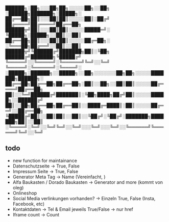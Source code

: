 ██████╗░██╗░░░██╗██╗░░░░░██╗░░██╗  ░██████╗███████╗░█████╗░
██╔══██╗██║░░░██║██║░░░░░██║░██╔╝  ██╔════╝██╔════╝██╔══██╗
██████╦╝██║░░░██║██║░░░░░█████═╝░  ╚█████╗░█████╗░░██║░░██║
██╔══██╗██║░░░██║██║░░░░░██╔═██╗░  ░╚═══██╗██╔══╝░░██║░░██║
██████╦╝╚██████╔╝███████╗██║░╚██╗  ██████╔╝███████╗╚█████╔╝
╚═════╝░░╚═════╝░╚══════╝╚═╝░░╚═╝  ╚═════╝░╚══════╝░╚════╝░
░█████╗░██████╗░░█████╗░░██╗░░░░░░░██╗██╗░░░░░███████╗██████╗░
██╔══██╗██╔══██╗██╔══██╗░██║░░██╗░░██║██║░░░░░██╔════╝██╔══██╗
██║░░╚═╝██████╔╝███████║░╚██╗████╗██╔╝██║░░░░░█████╗░░██████╔╝
██║░░██╗██╔══██╗██╔══██║░░████╔═████║░██║░░░░░██╔══╝░░██╔══██╗
╚█████╔╝██║░░██║██║░░██║░░╚██╔╝░╚██╔╝░███████╗███████╗██║░░██║
░╚════╝░╚═╝░░╚═╝╚═╝░░╚═╝░░░╚═╝░░░╚═╝░░╚══════╝╚══════╝╚═╝░░╚═╝

## todo
- new function for maintainance
- Datenschutzseite  -> True, False
- Impressum Seite  -> True, False
- Generator Meta Tag -> Name (Vereinfacht, )
- Alfa Baukasten / Dorado Baukasten -> Generator and more (kommt von oleg)
- Onlineshop
- Social Media verlinkungen vorhanden? -> Einzeln True, False (Insta, Facebook, etc)
- Kontaktdaten -> Tel & Email jeweils True/False
     -> nur href
- Iframe count -> Count
